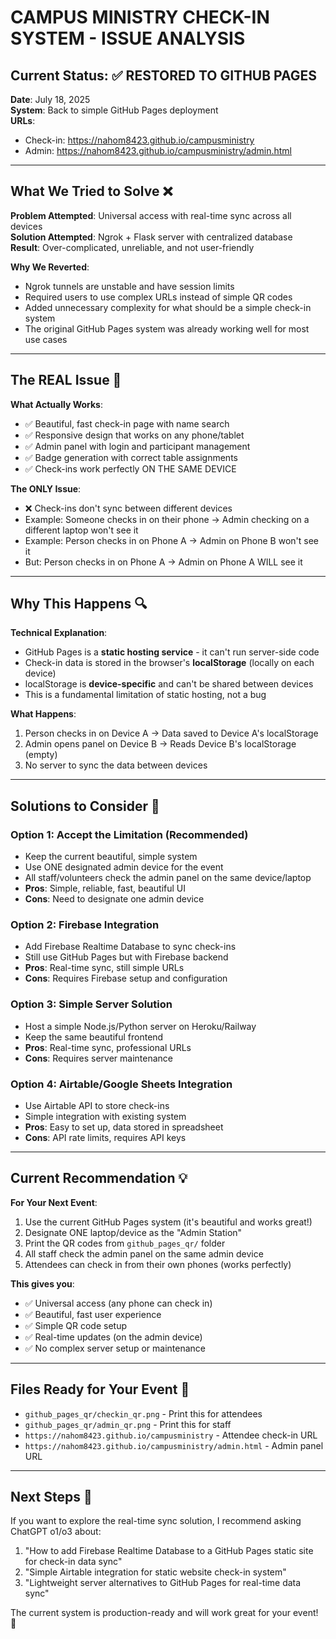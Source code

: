 # CAMPUS MINISTRY CHECK-IN SYSTEM - ISSUE ANALYSIS

## Current Status: ✅ RESTORED TO GITHUB PAGES
**Date**: July 18, 2025  
**System**: Back to simple GitHub Pages deployment  
**URLs**: 
- Check-in: https://nahom8423.github.io/campusministry
- Admin: https://nahom8423.github.io/campusministry/admin.html

---

## What We Tried to Solve ❌

**Problem Attempted**: Universal access with real-time sync across all devices  
**Solution Attempted**: Ngrok + Flask server with centralized database  
**Result**: Over-complicated, unreliable, and not user-friendly  

**Why We Reverted**:
- Ngrok tunnels are unstable and have session limits
- Required users to use complex URLs instead of simple QR codes
- Added unnecessary complexity for what should be a simple check-in system
- The original GitHub Pages system was already working well for most use cases

---

## The REAL Issue 🎯

**What Actually Works**:
- ✅ Beautiful, fast check-in page with name search
- ✅ Responsive design that works on any phone/tablet  
- ✅ Admin panel with login and participant management
- ✅ Badge generation with correct table assignments
- ✅ Check-ins work perfectly ON THE SAME DEVICE

**The ONLY Issue**:
- ❌ Check-ins don't sync between different devices
- Example: Someone checks in on their phone → Admin checking on a different laptop won't see it
- Example: Person checks in on Phone A → Admin on Phone B won't see it
- But: Person checks in on Phone A → Admin on Phone A WILL see it

---

## Why This Happens 🔍

**Technical Explanation**:
- GitHub Pages is a **static hosting service** - it can't run server-side code
- Check-in data is stored in the browser's **localStorage** (locally on each device)
- localStorage is **device-specific** and can't be shared between devices
- This is a fundamental limitation of static hosting, not a bug

**What Happens**:
1. Person checks in on Device A → Data saved to Device A's localStorage
2. Admin opens panel on Device B → Reads Device B's localStorage (empty)
3. No server to sync the data between devices

---

## Solutions to Consider 🤔

### Option 1: Accept the Limitation (Recommended)
- Keep the current beautiful, simple system
- Use ONE designated admin device for the event
- All staff/volunteers check the admin panel on the same device/laptop
- **Pros**: Simple, reliable, fast, beautiful UI
- **Cons**: Need to designate one admin device

### Option 2: Firebase Integration
- Add Firebase Realtime Database to sync check-ins
- Still use GitHub Pages but with Firebase backend
- **Pros**: Real-time sync, still simple URLs
- **Cons**: Requires Firebase setup and configuration

### Option 3: Simple Server Solution  
- Host a simple Node.js/Python server on Heroku/Railway
- Keep the same beautiful frontend
- **Pros**: Real-time sync, professional URLs
- **Cons**: Requires server maintenance

### Option 4: Airtable/Google Sheets Integration
- Use Airtable API to store check-ins
- Simple integration with existing system
- **Pros**: Easy to set up, data stored in spreadsheet
- **Cons**: API rate limits, requires API keys

---

## Current Recommendation 💡

**For Your Next Event**:
1. Use the current GitHub Pages system (it's beautiful and works great!)
2. Designate ONE laptop/device as the "Admin Station"
3. Print the QR codes from `github_pages_qr/` folder
4. All staff check the admin panel on the same admin device
5. Attendees can check in from their own phones (works perfectly)

**This gives you**:
- ✅ Universal access (any phone can check in)
- ✅ Beautiful, fast user experience  
- ✅ Simple QR code setup
- ✅ Real-time updates (on the admin device)
- ✅ No complex server setup or maintenance

---

## Files Ready for Your Event 📁

- `github_pages_qr/checkin_qr.png` - Print this for attendees
- `github_pages_qr/admin_qr.png` - Print this for staff
- `https://nahom8423.github.io/campusministry` - Attendee check-in URL
- `https://nahom8423.github.io/campusministry/admin.html` - Admin panel URL

---

## Next Steps 🚀

If you want to explore the real-time sync solution, I recommend asking ChatGPT o1/o3 about:
1. "How to add Firebase Realtime Database to a GitHub Pages static site for check-in data sync"
2. "Simple Airtable integration for static website check-in system"
3. "Lightweight server alternatives to GitHub Pages for real-time data sync"

The current system is production-ready and will work great for your event! 🎉
